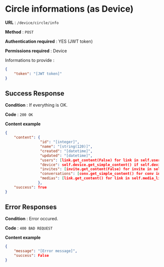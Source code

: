 # Circle informations (as Device)

**URL** : `/device/circle/info`

**Method** : `POST`

**Authentication required** : YES (JWT token)

**Permissions required** : Device


Informations to provide :

```json
{
    "token": "[JWT token]"
}
```

## Success Response

**Condition** : If everything is OK.

**Code** : `200 OK`

**Content example**

```json
{
    "content": {
                "id": "[integer]",
                "name": "[string(120)]",
                "created": "[datetime]",
                "updated": "[datetime]",
                "users": [link.get_content(False) for link in self.user_link],
                "device": self.device.get_simple_content() if self.device is not None else {},
                "invites": [invite.get_content(False) for invite in self.circle_invite],
                "conversations": [conv.get_simple_content() for conv in self.conversations],
                "medias": [link.get_content() for link in self.media_links]
               },
    "success": True
}
```

## Error Responses

**Condition** : Error occured.

**Code** : `400 BAD REQUEST`

**Content example**

```json
{
    "message": "[Error message]",
    "success": False
}
```